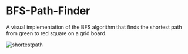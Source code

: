 # BFS-Path-Finder
A visual implementation of the BFS algorithm that finds the shortest path from green to red square on a grid board.

![shortestpath](https://user-images.githubusercontent.com/67800009/151448718-d16d0a5b-9fbf-4460-99a7-39c416eaf002.gif)

